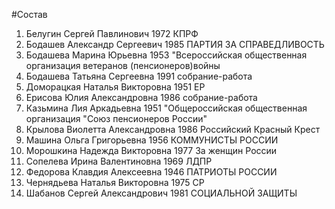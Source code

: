 #Состав
1. Белугин Сергей Павлинович 1972 КПРФ
2. Бодашев Александр Сергеевич 1985 ПАРТИЯ ЗА СПРАВЕДЛИВОСТЬ
3. Бодашева Марина Юрьевна 1953 \"Всероссийская общественная организация ветеранов (пенсионеров)войны
4. Бодашева Татьяна Сергеевна 1991 собрание-работа
5. Доморацкая Наталья Викторовна 1951 ЕР
6. Ерисова Юлия Александровна 1986 собрание-работа
7. Казьмина Лия Аркадьевна 1951 \"Общероссийская общественная организация \"Союз пенсионеров России\"
8. Крылова Виолетта Александровна 1986 Российский Красный Крест
9. Машина Ольга Григорьевна 1956 КОММУНИСТЫ РОССИИ
10. Морошкина Надежда Викторовна 1977 За женщин России
11. Сопелева Ирина Валентиновна 1969 ЛДПР
12. Федорова Клавдия Алексеевна 1946 ПАТРИОТЫ РОССИИ
13. Чернядьева Наталья Викторовна 1975 СР
14. Шабанов Сергей Александрович 1981 СОЦИАЛЬНОЙ ЗАЩИТЫ

